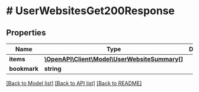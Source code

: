 # # UserWebsitesGet200Response

## Properties

Name | Type | Description | Notes
------------ | ------------- | ------------- | -------------
**items** | [**\OpenAPI\Client\Model\UserWebsiteSummary[]**](UserWebsiteSummary.md) |  |
**bookmark** | **string** |  | [optional]

[[Back to Model list]](../../README.md#models) [[Back to API list]](../../README.md#endpoints) [[Back to README]](../../README.md)
